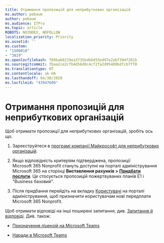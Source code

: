 ```yaml
---
title: Отримання пропозицій для неприбуткових організацій
ms.author: pebaum
author: pebaum
ms.audience: ITPro
ms.topic: article
ROBOTS: NOINDEX, NOFOLLOW
localization_priority: Priority
ms.assetid: ''
ms.custom:
- "1500010"
- "3819"
ms.openlocfilehash: f89ba68219ea3735bdbb455ed97e2abf394f201b
ms.sourcegitcommit: fbaa2ce2cfb4d56d8c4cf2fa2d95489bdfcb7ff0
ms.translationtype: HT
ms.contentlocale: uk-UA
ms.lasthandoff: 04/30/2020
ms.locfileid: "43947609"
---
```

# <a name="how-to-get-nonprofit-offers"></a>Отримання пропозицій для неприбуткових організацій

Щоб отримати пропозиції для неприбуткових організацій, зробіть ось що.

1. Зареєструйтеся в [програмі компанії Майкрософт для неприбуткових організацій](https://go.microsoft.com/fwlink/p/?linkid=2008962).

2. Якщо відповідність критеріям підтверджена, пропозиції Microsoft 365 Nonprofit стануть доступні на порталі адміністрування Microsoft 365 на сторінці **Виставлення рахунків > [Придбати послуги](https://go.microsoft.com/fwlink/p/?linkid=868433)**. Це стосується пропозицій пожертвуваних планів E1 і "Business базовий".

3. Після придбання перейдіть на вкладку [Користувачі](https://admin.microsoft.com/Adminportal/Home#/users) на порталі адміністрування, щоб призначити користувачам нові передплати Microsoft 365 Nonprofit.

Щоб отримати відповіді на інші поширені запитання, див. [Запитання й відповіді](https://www.microsoft.com/microsoft-365/nonprofit/office-365-nonprofit#coreui-heading-67lnrlz). Див. також:

- [Призначення ліцензій на Microsoft Teams](https://docs.microsoft.com/MicrosoftTeams/assign-teams-licenses)

- [Наради в Microsoft Teams](https://docs.microsoft.com/MicrosoftTeams/tutorial-meetings-in-teams)
